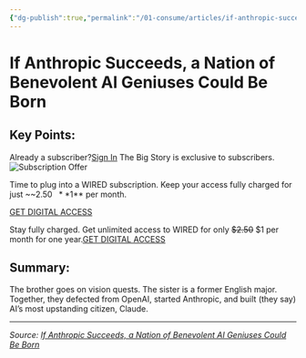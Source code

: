 ```yaml
---
{"dg-publish":true,"permalink":"/01-consume/articles/if-anthropic-succeeds-a-nation-of-benevolent-ai-geniuses-could-be-born/","title":"If Anthropic Succeeds, a Nation of Benevolent AI Geniuses Could Be Born"}
---
```



# If Anthropic Succeeds, a Nation of Benevolent AI Geniuses Could Be Born

## Key Points:
Already a subscriber?[Sign In](https://www.wired.com/auth/initiate?source=JOURNEY_PAYWALL&redirectURL=https%3A%2F%2Fwww.wired.com%2Fstory%2Fanthropic-benevolent-artificial-intelligence%2F) The Big Story is exclusive to subscribers.![Subscription Offer](https://media.vanityfair.com/photos/67e3045043cd725fa1731960/original/pass/WIR_Paywall_In-Content_Barrier_Site_2x.gif?format=original)

Time to plug into a WIRED subscription. Keep your access fully charged for just ~~$2.50~~ **$1** per month.

[GET DIGITAL ACCESS](https://www.wired.com/v2/offers/wira01018?source=Site_0_JNY_WIR_DESKTOP_PAYWALL_IN_CONTENT_BARRIER_SUBSCRIBER_ONLY_THEBIGSTORY_0_0_NEW_BARRIER_TEST_ZZ_PANELA_ADB&redirectURL=https%3A%2F%2Fwww.wired.com%2Fstory%2Fanthropic-benevolent-artificial-intelligence%2F)

Stay fully charged. Get unlimited access to WIRED for only ~~$2.50~~ $1 per month for one year.[GET DIGITAL ACCESS](https://www.wired.com/v2/offers/wira01018?source=Site_0_JNY_WIR_DESKTOP_PAYWALL_IN_CONTENT_BARRIER_BAR_0_NEW_BARRIER_TEST_ZZ_PANELA_ADB&redirectURL=https%3A%2F%2Fwww.wired.com%2Fstory%2Fanthropic-benevolent-artificial-intelligence%2F)

## Summary:
The brother goes on vision quests. The sister is a former English major. Together, they defected from OpenAI, started Anthropic, and built (they say) AI’s most upstanding citizen, Claude.

---

*Source: [If Anthropic Succeeds, a Nation of Benevolent AI Geniuses Could Be Born](https://www.wired.com/story/anthropic-benevolent-artificial-intelligence/)*
